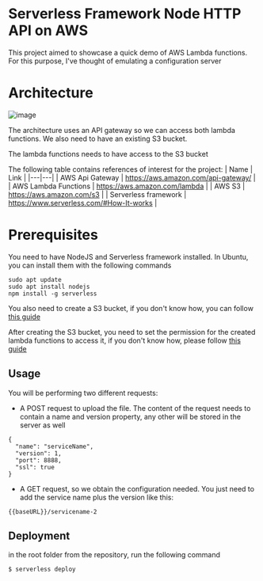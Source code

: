 # Serverless Framework Node HTTP API on AWS

This project aimed to showcase a quick demo of AWS Lambda functions. For this purpose, I've thought of emulating a configuration server

# Architecture
![image](https://vouchers-mofp.s3.amazonaws.com/awsconfig.png)

The architecture uses an API gateway so we can access both lambda functions. We also need to have an existing S3 bucket.

The lambda functions needs to have access to the S3 bucket

The following table contains references of interest for the project:
| Name  | Link  |
|---|---|
| AWS Api Gateway  | https://aws.amazon.com/api-gateway/ |
| AWS Lambda Functions  | https://aws.amazon.com/lambda |
| AWS S3  | https://aws.amazon.com/s3 |
| Serverless framework  | https://www.serverless.com/#How-It-works  |

# Prerequisites
You need to have NodeJS and Serverless framework installed. In Ubuntu, you can install them with the following commands
```
sudo apt update
sudo apt install nodejs
npm install -g serverless
```

You also need to create a S3 bucket, if you don't know how, you can follow [this guide](https://docs.aws.amazon.com/AmazonS3/latest/userguide/creating-bucket.html)

After creating the S3 bucket, you need to set the permission for the created lambda functions to access it, if you don't know how, please follow [this guide](https://repost.aws/knowledge-center/lambda-execution-role-s3-bucket)

## Usage
You will be performing two different requests:
- A POST request to upload the file. The content of the request needs to contain a name and version property, any other will be stored in the server as well
```
{
  "name": "serviceName",
  "version": 1,
  "port": 8888,
  "ssl": true
}
```


- A GET request, so we obtain the configuration needed. You just need to add the service name plus the version like this:

```
{{baseURL}}/servicename-2
```
## Deployment
in the root folder from the repository, run the following command
```
$ serverless deploy
```

